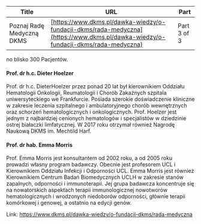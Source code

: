 | **Title**       | **URL**           | **Part**              |
|-----------------|-------------------|-----------------------|
| Poznaj Radę Medyczną DKMS         | [https://www.dkms.pl/dawka-wiedzy/o-fundacji-dkms/rada-medyczna](https://www.dkms.pl/dawka-wiedzy/o-fundacji-dkms/rada-medyczna)    | Part 3 of 3          |

no blisko 300 Pacjentów.


#### Prof. dr h.c. Dieter Hoelzer


Prof. dr h.c. DieterHoelzer przez ponad 20 lat był kierownikiem Oddziału Hematologii Onkologii, Reumatologii i Chorób Zakaźnych szpitala uniwersyteckiego we Frankfurcie. Posiada szerokie doświadczenie kliniczne w zakresie leczenia szpitalnego i ambulatoryjnego chorób wewnętrznych oraz schorzeń hematologicznych i onkologicznych. Prof. Hoelzer jest jednym z najbardziej cenionych hematologów i specjalistów w dziedzinie ostrej białaczki limfatycznej. W 2017 roku otrzymał również Nagrodę Naukową DKMS im. Mechtild Harf.


#### Prof. dr hab. Emma Morris


Prof. Emma Morris jest konsultantem od 2002 roku, a od 2005 roku prowadzi własny program badawczy. Obecnie jest profesorem UCL i Kierownikiem Oddziału Infekcji i Odporności UCL. Emma Morris jest również Kierownikiem Centrum Badań Biomedycznych UCLH w zakresie stanów zapalnych, odporności i immunoterapii. Jej grupa badawcza koncentruje się na nowatorskich aspektach terapii immunologicznej nowotworów hematologicznych i wrodzonych niedoborów odporności, głównie terapii komórkowej i genowej, a ostatnio na edycji genów.



Link: https://www.dkms.pl/dawka-wiedzy/o-fundacji-dkms/rada-medyczna
